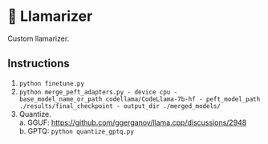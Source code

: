 # 🦙 Llamarizer
Custom llamarizer.

## Instructions
1. `python finetune.py`
2. `python merge_peft_adapters.py - device cpu - base_model_name_or_path codellama/CodeLlama-7b-hf - peft_model_path ./results/final_checkpoint - output_dir ./merged_models/`
3. Quantize.  
    a. GGUF: https://github.com/ggerganov/llama.cpp/discussions/2948  
    b. GPTQ: `python quantize_gptq.py`